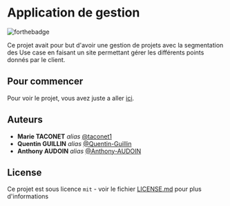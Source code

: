 # Application de gestion

![forthebadge](https://forthebadge.com/images/badges/validated-html5.svg)

Ce projet avait pour but d'avoir une gestion de projets avec la segmentation des Use case en faisant un site permettant gérer les différents points donnés par le client.

## Pour commencer

Pour voir le projet, vous avez juste a aller [ici](https://taconet1.github.io/Application-de-gestion/HTML/main.html).

## Auteurs
* **Marie TACONET** _alias_ [@taconet1](https://github.com/taconet1)
* **Quentin GUILLIN** _alias_ [@Quentin-Guillin](https://github.com/Quentin-Guillin)
* **Anthony AUDOIN** _alias_ [@Anthony-AUDOIN](https://github.com/Anthony-AUDOIN)

## License

Ce projet est sous licence ``mit`` - voir le fichier [LICENSE.md](LICENSE.md) pour plus d'informations
